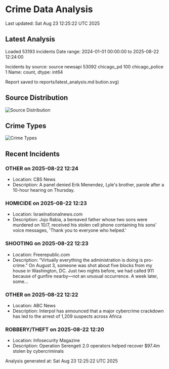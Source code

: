 # Crime Data Analysis
Last updated: Sat Aug 23 12:25:22 UTC 2025

## Latest Analysis

Loaded 53193 incidents
Date range: 2024-01-01 00:00:00 to 2025-08-22 12:24:00

Incidents by source:
source
newsapi           53092
chicago_pd          100
chicago_police        1
Name: count, dtype: int64

Report saved to reports/latest_analysis.md
bution.svg)

## Source Distribution
![Source Distribution](images/source_distribution.svg)

## Crime Types
![Crime Types](images/crime_types.svg)

## Recent Incidents

### OTHER on 2025-08-22 12:24
- Location: CBS News
- Description: A panel denied Erik Menendez, Lyle's brother, parole after a 10-hour hearing on Thursday.


### HOMICIDE on 2025-08-22 12:23
- Location: Israelnationalnews.com
- Description: Jojo Rabia, a bereaved father whose two sons were murdered on 10/7, received his stolen cell phone containing his sons' voice messages, 'Thank you to everyone who helped.'


### SHOOTING on 2025-08-22 12:23
- Location: Freerepublic.com
- Description: “Virtually everything the administration is doing is pro-crime.” On August 3, someone was shot about five blocks from my house in Washington, DC. Just two nights before, we had called 911 because of gunfire nearby—not an unusual occurrence. A week later, some…


### OTHER on 2025-08-22 12:22
- Location: ABC News
- Description: Interpol has announced that a major cybercrime crackdown has led to the arrest of 1,209 suspects across Africa


### ROBBERY/THEFT on 2025-08-22 12:20
- Location: Infosecurity Magazine
- Description: Operation Serengeti 2.0 operators helped recover $97.4m stolen by cybercriminals

Analysis generated at: Sat Aug 23 12:25:22 UTC 2025
